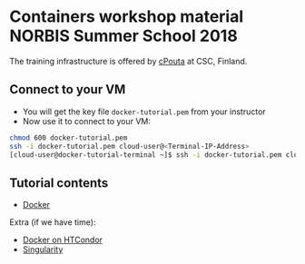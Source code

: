 
# Containers workshop material NORBIS Summer School 2018

The training infrastructure is offered by [cPouta](https://research.csc.fi/cpouta) at CSC, Finland.

Connect to your VM
--------------------
* You will get the key file ``docker-tutorial.pem`` from your instructor
* Now use it to connect to your VM:
```bash
chmod 600 docker-tutorial.pem 
ssh -i docker-tutorial.pem cloud-user@<Terminal-IP-Address>
[cloud-user@docker-tutorial-terminal ~]$ ssh -i docker-tutorial.pem cloud-user@<your-VM-name>
```
Tutorial contents
------------------
* [Docker](https://github.com/abdulrahmanazab/docker-training-neic/blob/norbis-ws-2018/docker.md)

Extra (if we have time):
* [Docker on HTCondor](https://github.com/abdulrahmanazab/docker-training-neic/blob/norbis-ws-2018/docker-htcondor.md)
* [Singularity](https://github.com/abdulrahmanazab/docker-training-neic/blob/norbis-ws-2018/singularity.md)
